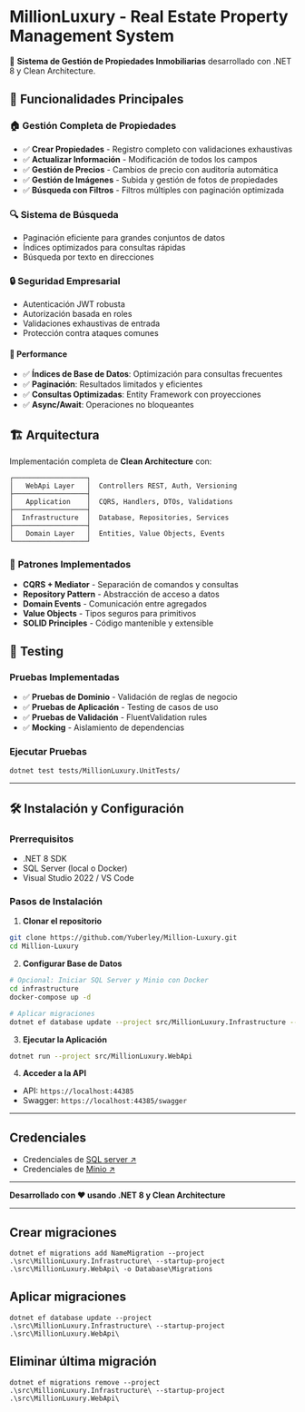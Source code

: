 # MillionLuxury - Real Estate Property Management System

🏡 **Sistema de Gestión de Propiedades Inmobiliarias** desarrollado con .NET 8 y Clean Architecture.

## 🚀 **Funcionalidades Principales**

### 🏠 **Gestión Completa de Propiedades**
- ✅ **Crear Propiedades** - Registro completo con validaciones exhaustivas
- ✅ **Actualizar Información** - Modificación de todos los campos
- ✅ **Gestión de Precios** - Cambios de precio con auditoría automática
- ✅ **Gestión de Imágenes** - Subida y gestión de fotos de propiedades
- ✅ **Búsqueda con Filtros** - Filtros múltiples con paginación optimizada

### 🔍 **Sistema de Búsqueda**
- Paginación eficiente para grandes conjuntos de datos
- Índices optimizados para consultas rápidas
- Búsqueda por texto en direcciones

### 🔒 **Seguridad Empresarial**
- Autenticación JWT robusta
- Autorización basada en roles
- Validaciones exhaustivas de entrada
- Protección contra ataques comunes

#### 🎯 **Performance**
- ✅ **Índices de Base de Datos**: Optimización para consultas frecuentes
- ✅ **Paginación**: Resultados limitados y eficientes
- ✅ **Consultas Optimizadas**: Entity Framework con proyecciones
- ✅ **Async/Await**: Operaciones no bloqueantes

## 🏗️ **Arquitectura**

Implementación completa de **Clean Architecture** con:

```
┌──────────────────┐
│   WebApi Layer   │  Controllers REST, Auth, Versioning
├──────────────────┤
│   Application    │  CQRS, Handlers, DTOs, Validations  
├──────────────────┤
│  Infrastructure  │  Database, Repositories, Services
├──────────────────┤
│   Domain Layer   │  Entities, Value Objects, Events
└──────────────────┘
```

### 🎯 **Patrones Implementados**
- **CQRS + Mediator** - Separación de comandos y consultas
- **Repository Pattern** - Abstracción de acceso a datos
- **Domain Events** - Comunicación entre agregados
- **Value Objects** - Tipos seguros para primitivos
- **SOLID Principles** - Código mantenible y extensible

## 🧪 **Testing**

### **Pruebas Implementadas**
- ✅ **Pruebas de Dominio** - Validación de reglas de negocio
- ✅ **Pruebas de Aplicación** - Testing de casos de uso
- ✅ **Pruebas de Validación** - FluentValidation rules
- ✅ **Mocking** - Aislamiento de dependencias

### **Ejecutar Pruebas**
```bash
dotnet test tests/MillionLuxury.UnitTests/
```

---

## 🛠️ **Instalación y Configuración**

### **Prerrequisitos**
- .NET 8 SDK
- SQL Server (local o Docker)
- Visual Studio 2022 / VS Code

### **Pasos de Instalación**

1. **Clonar el repositorio**
```bash
git clone https://github.com/Yuberley/Million-Luxury.git
cd Million-Luxury
```

2. **Configurar Base de Datos**
```bash
# Opcional: Iniciar SQL Server y Minio con Docker
cd infrastructure
docker-compose up -d

# Aplicar migraciones
dotnet ef database update --project src/MillionLuxury.Infrastructure --startup-project src/MillionLuxury.WebApi
```

3. **Ejecutar la Aplicación**
```bash
dotnet run --project src/MillionLuxury.WebApi 
```

4. **Acceder a la API**
- API: `https://localhost:44385`
- Swagger: `https://localhost:44385/swagger`

---

## Credenciales

- Credenciales de [SQL server ↗️](https://github.com/Yuberley/Million-Luxury/blob/master/infrastructure/sqlserver.env)
- Credenciales de [Minio ↗️](https://github.com/Yuberley/Million-Luxury/blob/master/infrastructure/minio.env)

---

**Desarrollado con ❤️ usando .NET 8 y Clean Architecture**

---

## Crear migraciones
```shell
dotnet ef migrations add NameMigration --project .\src\MillionLuxury.Infrastructure\ --startup-project .\src\MillionLuxury.WebApi\ -o Database\Migrations
```

## Aplicar migraciones
```shell
dotnet ef database update --project .\src\MillionLuxury.Infrastructure\ --startup-project .\src\MillionLuxury.WebApi\
```

## Eliminar última migración
```shell
dotnet ef migrations remove --project .\src\MillionLuxury.Infrastructure\ --startup-project .\src\MillionLuxury.WebApi\
```
